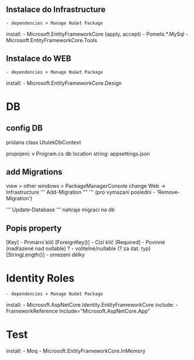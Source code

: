 ## Instalace do Infrastructure
    - dependencies > Manage NuGet Package
install:
    - Microsoft.EntityFrameworkCore
        (apply, accept)
    - Pomelo.*.MySql
    - Microsoft.EntityFrameworkCore.Tools

## Instalace do WEB
    - dependencies > Manage NuGet Package
install:
    - Microsoft.EntityFrameworkCore.Design


# DB
## config DB 
pridana class UtulekDbContext

propojeni: v Program.cs
db location string: appsettings.json

## add Migrations
view > other windows > PackageManagerConsole
change Web -> Infrastructure 
''' Add-Migration "<name of migration>" '''
(pro vymazaní poslední - 'Remove-Migration')

''' Update-Database '''
nahraje migraci na db

## Popis property
[Key]               - Primární klíč
[ForeignKey()]      - Cizí klíč
[Required]          - Povinné               (nadřazené nad nullable)
<T>?                - volitelné/nullable    (? za dat. typ)
[StringLength()]    - omezení délky


# Identity Roles
    - dependencies > Manage NuGet Package
install:
    - Microsoft.AspNetCore.Identity.EntityFrameworkCore
include:
    - FrameworkReference Include="Microsoft.AspNetCore.App"


# Test
install:
    - Moq
    - Microsoft.EntityFrameworkCore.InMemory












